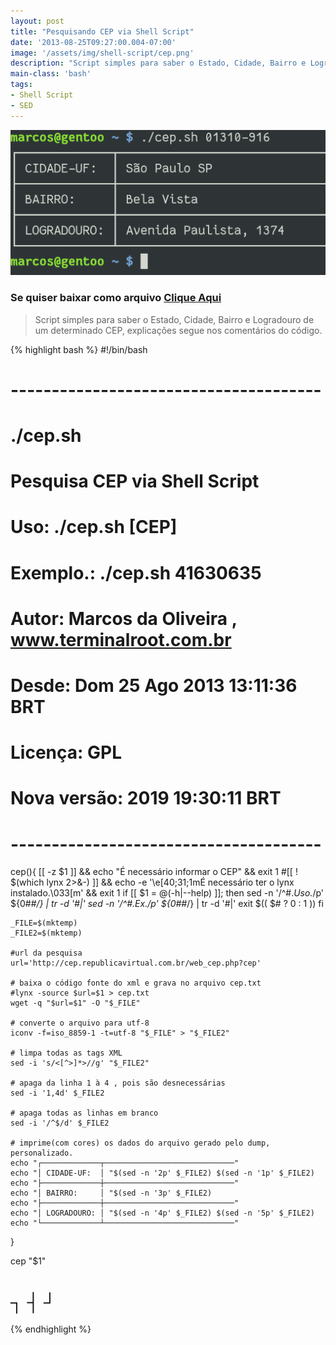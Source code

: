```yaml
---
layout: post
title: "Pesquisando CEP via Shell Script"
date: '2013-08-25T09:27:00.004-07:00'
image: '/assets/img/shell-script/cep.png'
description: "Script simples para saber o Estado, Cidade, Bairro e Logradouro de um determinado CEP, explicações segue nos comentários do código."
main-class: 'bash'
tags:
- Shell Script
- SED
---
```


![Pesquisando CEP via Shell Script](/assets/img/shell-script/cep.png "Pesquisando CEP via Shell Script")

### Se quiser baixar como arquivo [Clique Aqui](https://gitlab.com/snippets/1876455)

> Script simples para saber o Estado, Cidade, Bairro e Logradouro de um determinado CEP, explicações segue nos comentários do código.

{% highlight bash %} 
#!/bin/bash
# --------------------------------------
# ./cep.sh
# Pesquisa CEP via Shell Script
# Uso: ./cep.sh [CEP]
# Exemplo.: ./cep.sh 41630635
# Autor: Marcos da Oliveira , www.terminalroot.com.br
# Desde: Dom 25 Ago 2013 13:11:36 BRT
# Licença: GPL
# Nova versão: 2019 19:30:11 BRT
# --------------------------------------

cep(){
	[[ -z $1 ]] && echo "É necessário informar o CEP" && exit 1
	#[[ ! $(which lynx 2>&-) ]] && echo -e '\e[40;31;1mÉ necessário ter o lynx instalado.\033[m' && exit 1
	if [[ $1 = @(-h|--help) ]]; then
  		sed -n '/^#.*Uso.*/p' ${0##*/} | tr -d '#\|'
		sed -n '/^#.*Ex.*/p' ${0##*/} | tr -d '#\|'
  		exit $(( $# ? 0 : 1 ))
	fi

	_FILE=$(mktemp)
	_FILE2=$(mktemp)

	#url da pesquisa
	url='http://cep.republicavirtual.com.br/web_cep.php?cep'

	# baixa o código fonte do xml e grava no arquivo cep.txt
	#lynx -source $url=$1 > cep.txt
	wget -q "$url=$1" -O "$_FILE"

	# converte o arquivo para utf-8
	iconv -f=iso_8859-1 -t=utf-8 "$_FILE" > "$_FILE2"

	# limpa todas as tags XML
	sed -i 's/<[^>]*>//g' "$_FILE2"

	# apaga da linha 1 à 4 , pois são desnecessárias
	sed -i '1,4d' $_FILE2

	# apaga todas as linhas em branco
	sed -i '/^$/d' $_FILE2

	# imprime(com cores) os dados do arquivo gerado pelo dump, personalizado.
	echo "┌─────────────┬─────────────────────────────"
	echo "│ CIDADE-UF:  │ "$(sed -n '2p' $_FILE2) $(sed -n '1p' $_FILE2)
	echo "├─────────────┼─────────────────────────────"
	echo "│ BAIRRO:     │ "$(sed -n '3p' $_FILE2)
	echo "├─────────────┼─────────────────────────────"
	echo "│ LOGRADOURO: │ "$(sed -n '4p' $_FILE2) $(sed -n '5p' $_FILE2)
	echo "└─────────────┴─────────────────────────────"
}

cep "$1"
# ┐ ┤ ┘
{% endhighlight %}




<script async src="https://pagead2.googlesyndication.com/pagead/js/adsbygoogle.js"></script>

<!-- Informat -->
<ins class="adsbygoogle"
 style="display:block"
 data-ad-client="ca-pub-2838251107855362"
 data-ad-slot="2327980059"
 data-ad-format="auto"
 data-full-width-responsive="true"></ins>

<script>
(adsbygoogle = window.adsbygoogle || []).push({});
</script>

